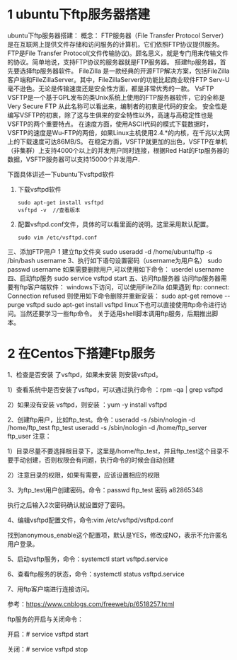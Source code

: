 # 1 ubuntu下ftp服务器搭建
ubuntu下ftp服务器搭建：
概念：
    FTP服务器（File Transfer Protocol Server）是在互联网上提供文件存储和访问服务的计算机，它们依照FTP协议提供服务。
    FTP是File Transfer Protocol(文件传输协议)。顾名思义，就是专门用来传输文件的协议。简单地说，支持FTP协议的服务器就是FTP服务器。
搭建ftp服务器，首先要选择ftp服务器软件。
FileZilla
是一款经典的开源FTP解决方案，包括FileZilla客户端和FileZillaServer。其中，FileZillaServer的功能比起商业软件FTP Serv-U毫不逊色。无论是传输速度还是安全性方面，都是非常优秀的一款。
VsFTP
VSFTP是一个基于GPL发布的类Unix系统上使用的FTP服务器软件，它的全称是Very Secure FTP 从此名称可以看出来，编制者的初衷是代码的安全。
安全性是编写VSFTP的初衷，除了这与生俱来的安全特性以外，高速与高稳定性也是VSFTP的两个重要特点。
在速度方面，使用ASCII代码的模式下载数据时，VSFTP的速度是Wu-FTP的两倍，如果Linux主机使用2.4.*的内核，在千兆以太网上的下载速度可达86MB/S。
在稳定方面，VSFTP就更加的出色，VSFTP在单机（非集群）上支持4000个以上的并发用户同时连接，根据Red Hat的Ftp服务器的数据，VSFTP服务器可以支持15000个并发用户.

下面具体讲述一下ubuntu下vsftpd软件
1. 下载vsftpd软件
	```
	sudo apt-get install vsftpd
	vsftpd -v  //查看版本
	```
2. 配置vsftpd.conf文件，具体的可以看里面的说明。这里采用默认配置。
	```
	sudo vim /etc/vsftpd.conf
	```
三、添加FTP用户
1 建立ftp文件夹
sudo useradd -d /home/ubuntu/ftp -s /bin/bash username
3、执行如下语句设置密码（username为用户名）
sudo passwd username
如果需要删除用户,可以使用如下命令：
userdel username
四、启动ftp服务
sudo service vsftpd start
五、访问ftp服务器
访问ftp服务器需要有ftp客户端软件：
windows下访问，可以使用FileZilla
如果遇到
ftp: connect: Connection refused
则使用如下命令删除并重新安装：
sudo apt-get remove --purge vsftpd
sudo apt-get install vsftpd
linux下也可以直接使用ftp命令进行访问。当然还要学习一些ftp命令。
关于适用shell脚本调用ftp服务，后期推出脚本。

# 2 在Centos下搭建Ftp服务

1、检查是否安装 了vsftpd，如果未安装 则安装vsftpd。

1）查看系统中是否安装了vsftpd，可以通过执行命令 ：rpm -qa | grep vsftpd

2）如果没有安装 vsftpd，则安装 ：yum -y install vsftpd

2、创建ftp用户，比如ftp_test。命令：useradd -s /sbin/nologin -d /home/ftp_test ftp_test
useradd -s /sbin/nologin -d /home/ftp_server ftp_user
注意：

1）目录尽量不要选择根目录下，这里是/home/ftp_test，并且ftp_test这个目录不要手动创建，否则权限会有问题，执行命令的时候会自动创建

2）注意目录的权限，如果有需要，应该设置相应的权限

3、为ftp_test用户创建密码。命令：passwd ftp_test
密码 a82865348

执行之后输入2次密码确认就设置好了密码。

4、编辑vsftpd配置文件，命令:vim /etc/vsftpd/vsftpd.conf

找到anonymous_enable这个配置项，默认是YES，修改成NO，表示不允许匿名用户登录。

5、启动vsftp服务，命令：systemctl start vsftpd.service

6、查看ftp服务的状态，命令：systemctl status vsftpd.service

7、用ftp客户端进行连接访问。

 

参考：https://www.cnblogs.com/freeweb/p/6518257.html

ftp服务的开启与关闭命令：

开启：# service vsftpd start

关闭：# service vsftpd stop

<!--stackedit_data:
eyJoaXN0b3J5IjpbLTk3NDQ1NzRdfQ==
-->